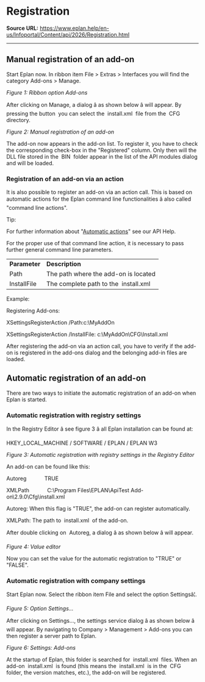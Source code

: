 # Registration

**Source URL:** https://www.eplan.help/en-us/Infoportal/Content/api/2026/Registration.html

---

## Manual registration of an add-on

Start Eplan now. In ribbon item File > Extras > Interfaces you will find the category Add-ons > Manage.



*Figure 1: Ribbon option Add-ons*

After clicking on Manage, a dialog â as shown below â will appear. By pressing the button  you can select the  install.xml  file from the  CFG  directory.



*Figure 2: Manual registration of an add-on*

The add-on now appears in the add-on list. To register it, you have to check the corresponding check-box in the "Registered" column. Only then will the DLL file stored in the  BIN  folder appear in the list of the API modules dialog and will be loaded.

### Registration of an add-on via an action

It is also possible to register an add-on via an action call. This is based on automatic actions for the Eplan command line functionalities â also called "command line actions".

Tip:

For further information about "[Automatic actions](AutomaticActions.html)" see our API Help.

For the proper use of that command line action, it is necessary to pass further general command line parameters.

|  |  |
| --- | --- |
| **Parameter** | **Description** |
| Path | The path where the add-on is located |
| InstallFile | The complete path to the  install.xml |

Example:

Registering Add-ons:

XSettingsRegisterAction /Path:c:\MyAddOn

XSettingsRegisterAction /InstallFile: c:\MyAddOn\CFG\Install.xml

After registering the add-on via an action call, you have to verify if the add-on is registered in the add-ons dialog and the belonging add-in files are loaded.

## Automatic registration of an add-on

There are two ways to initiate the automatic registration of an add-on when Eplan is started.

### Automatic registration with registry settings

In the Registry Editor â see figure 3 â all Eplan installation can be found at:

HKEY\_LOCAL\_MACHINE / SOFTWARE / EPLAN / EPLAN W3



*Figure 3: Automatic registration with registry settings in the Registry Editor*

An add-on can be found like this:

<Add-on>

<Version>

Autoreg            TRUE

XMLPath            C:\Program Files\EPLAN\ApiTest Add-on\2.9.0\Cfg\install.xml

Autoreg: When this flag is "TRUE", the add-on can register automatically.

XMLPath: The path to  install.xml  of the add-on.

After double clicking on  Autoreg, a dialog â as shown below â will appear.



*Figure 4: Value editor*

Now you can set the value for the automatic registration to "TRUE" or "FALSE".

### Automatic registration with company settings

Start Eplan now. Select the ribbon item File and select the option Settingsâ¦.



*Figure 5: Option Settings...*

After clicking on Settings..., the settings service dialog â as shown below â will appear. By navigating to Company > Management > Add-ons you can then register a server path to Eplan.



*Figure 6: Settings: Add-ons*

At the startup of Eplan, this folder is searched for  install.xml  files. When an add-on  install.xml  is found (this means the  install.xml  is in the  CFG  folder, the version matches, etc.), the add-on will be registered.